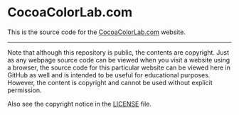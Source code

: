 # CocoaColorLab.com

This is the source code for the [CocoaColorLab.com](https://cocoacolorlab.com) website.

-----

Note that although this repository is public, the contents are copyright. Just as any webpage source code can be viewed when you visit a website using a browser, the source code for this particular website can be viewed here in GitHub as well and is intended to be useful for educational purposes. However, the content is copyright and cannot be used without explicit permission.

Also see the copyright notice in the [LICENSE](./LICENSE) file.